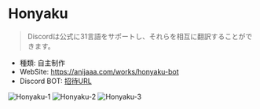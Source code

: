 # Honyaku
> Discordは公式に31言語をサポートし、それらを相互に翻訳することができます。

- 種類: 自主制作
- WebSite: https://anijaaa.com/works/honyaku-bot
- Discord BOT: [招待URL](<https://discord.com/oauth2/authorize?client_id=1176980194913943582&permissions=0&scope=applications.commands%20bot>)

![Honyaku-1](https://github.com/AnijaaaPan/Honyaku/assets/46297678/0f66bd09-768e-4bed-99ae-e586a756b2bb)
![Honyaku-2](https://github.com/AnijaaaPan/Honyaku/assets/46297678/1184da98-ac51-4b89-8ff7-0e12369b9ca9)
![Honyaku-3](https://github.com/AnijaaaPan/Honyaku/assets/46297678/7f6e9c6e-7f32-4335-9a58-97e6c7bd1117)
